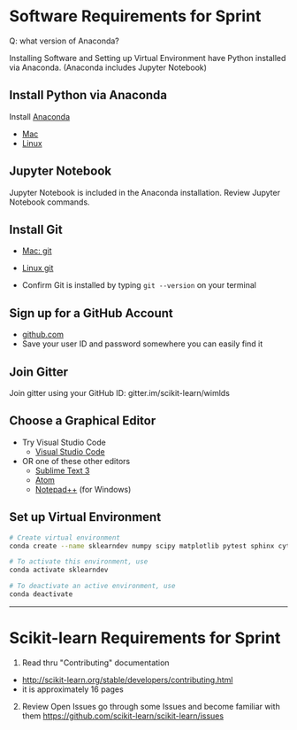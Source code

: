 # Software Requirements for Sprint

Q:  what version of Anaconda?

Installing Software and Setting up Virtual Environment
have Python installed via Anaconda. (Anaconda includes Jupyter Notebook)


## Install Python via Anaconda
Install [Anaconda](https://docs.anaconda.com/anaconda/install/)
- [Mac](https://docs.anaconda.com/anaconda/install/mac-os/)
- [Linux](https://docs.anaconda.com/anaconda/install/linux/)

## Jupyter Notebook
Jupyter Notebook is included in the Anaconda installation.  Review Jupyter Notebook commands.

## Install Git
- [Mac: git](https://www.atlassian.com/git/tutorials/install-git#mac-os-x)
- [Linux git](https://www.atlassian.com/git/tutorials/install-git#linux)
  
- Confirm Git is installed by typing `git --version` on your terminal

## Sign up for a GitHub Account
- [github.com](https://github.com/)
- Save your user ID and password somewhere you can easily find it

## Join Gitter
Join gitter using your GitHub ID:  gitter.im/scikit-learn/wimlds 
  
## Choose a Graphical Editor
- Try Visual Studio Code
	* [Visual Studio Code](https://visualstudio.microsoft.com/downloads/)
- OR one of these other editors
	* [Sublime Text 3](https://www.sublimetext.com/)
 	* [Atom](https://atom.io/)
 	* [Notepad++](https://notepad-plus-plus.org/) (for Windows)
  
 
## Set up Virtual Environment

```bash
# Create virtual environment
conda create --name sklearndev numpy scipy matplotlib pytest sphinx cython ipykernel

# To activate this environment, use
conda activate sklearndev

# To deactivate an active environment, use
conda deactivate
```

---

# Scikit-learn Requirements for Sprint

1) Read thru "Contributing" documentation
- http://scikit-learn.org/stable/developers/contributing.html
- it is approximately 16 pages

2) Review Open Issues
go through some Issues and become familiar with them
https://github.com/scikit-learn/scikit-learn/issues

